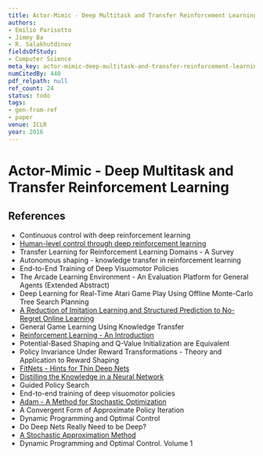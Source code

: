 ```yaml
---
title: Actor-Mimic - Deep Multitask and Transfer Reinforcement Learning
authors:
- Emilio Parisotto
- Jimmy Ba
- R. Salakhutdinov
fieldsOfStudy:
- Computer Science
meta_key: actor-mimic-deep-multitask-and-transfer-reinforcement-learning
numCitedBy: 440
pdf_relpath: null
ref_count: 24
status: todo
tags:
- gen-from-ref
- paper
venue: ICLR
year: 2016
---
```


# Actor-Mimic - Deep Multitask and Transfer Reinforcement Learning

## References

- Continuous control with deep reinforcement learning
- [Human-level control through deep reinforcement learning](./human-level-control-through-deep-reinforcement-learning.md)
- Transfer Learning for Reinforcement Learning Domains - A Survey
- Autonomous shaping - knowledge transfer in reinforcement learning
- End-to-End Training of Deep Visuomotor Policies
- The Arcade Learning Environment - An Evaluation Platform for General Agents (Extended Abstract)
- Deep Learning for Real-Time Atari Game Play Using Offline Monte-Carlo Tree Search Planning
- [A Reduction of Imitation Learning and Structured Prediction to No-Regret Online Learning](./a-reduction-of-imitation-learning-and-structured-prediction-to-no-regret-online-learning.md)
- General Game Learning Using Knowledge Transfer
- [Reinforcement Learning - An Introduction](./reinforcement-learning-an-introduction.md)
- Potential-Based Shaping and Q-Value Initialization are Equivalent
- Policy Invariance Under Reward Transformations - Theory and Application to Reward Shaping
- [FitNets - Hints for Thin Deep Nets](./fitnets-hints-for-thin-deep-nets.md)
- [Distilling the Knowledge in a Neural Network](./distilling-the-knowledge-in-a-neural-network.md)
- Guided Policy Search
- End-to-end training of deep visuomotor policies
- [Adam - A Method for Stochastic Optimization](./adam-a-method-for-stochastic-optimization.md)
- A Convergent Form of Approximate Policy Iteration
- Dynamic Programming and Optimal Control
- Do Deep Nets Really Need to be Deep?
- [A Stochastic Approximation Method](./a-stochastic-approximation-method.md)
- Dynamic Programming and Optimal Control. Volume 1
